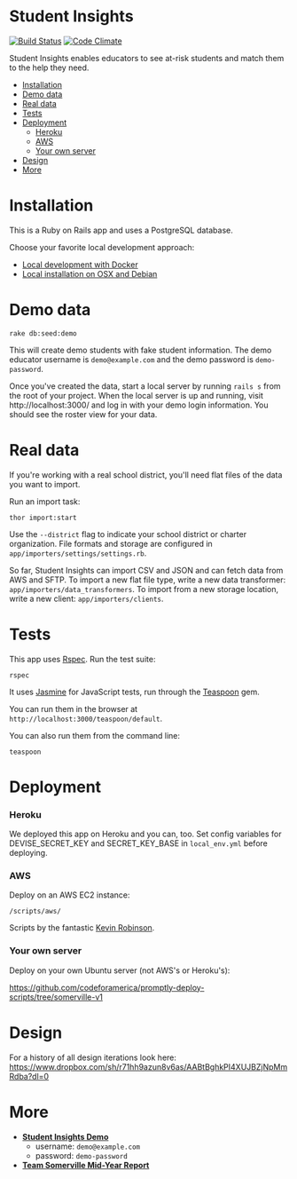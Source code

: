 # Student Insights

[![Build Status](https://travis-ci.org/codeforamerica/somerville-teacher-tool.svg?branch=master)](https://travis-ci.org/codeforamerica/somerville-teacher-tool) [![Code Climate](https://codeclimate.com/github/codeforamerica/somerville-teacher-tool/badges/gpa.svg)](https://codeclimate.com/github/codeforamerica/somerville-teacher-tool)

Student Insights enables educators to see at-risk students and match them to the help they need.

- [Installation](#installation)
- [Demo data](#demo-data)
- [Real data](#real-data)
- [Tests](#tests)
- [Deployment](#deployment)
    - [Heroku](#heroku)
    - [AWS](#aws)
    - [Your own server](#your-own-server)
- [Design](#design)
- [More](#more)

# Installation

This is a Ruby on Rails app and uses a PostgreSQL database.

Choose your favorite local development approach:

* [Local development with Docker](docs/local_development_with_docker.md)
* [Local installation on OSX and Debian](docs/local_installation_notes.md)

# Demo data

```
rake db:seed:demo
```

This will create demo students with fake student information. The demo educator username is `demo@example.com` and the demo password is `demo-password`.

Once you've created the data, start a local server by running `rails s` from the root of your project. When the local server is up and running, visit http://localhost:3000/ and log in with your demo login information. You should see the roster view for your data.

# Real data

If you're working with a real school district, you'll need flat files of the data you want to import.

Run an import task:

```
thor import:start
```

Use the `--district` flag to indicate your school district or charter organization. File formats and storage are configured in `app/importers/settings/settings.rb`.

So far, Student Insights can import CSV and JSON and can fetch data from AWS and SFTP. To import a new flat file type, write a new data transformer: `app/importers/data_transformers`. To import from a new storage location, write a new client: `app/importers/clients`.

# Tests
This app uses [Rspec](https://www.relishapp.com/rspec/rspec-rails/v/3-2/docs). Run the test suite:

```
rspec
```

It uses [Jasmine](http://jasmine.github.io/) for JavaScript tests, run through the [Teaspoon](https://github.com/modeset/teaspoon) gem.

You can run them in the browser at `http://localhost:3000/teaspoon/default`.

You can also run them from the command line:

```
teaspoon
```

# Deployment

### Heroku

We deployed this app on Heroku and you can, too. Set config variables for DEVISE_SECRET_KEY and SECRET_KEY_BASE in `local_env.yml` before deploying.

### AWS

Deploy on an AWS EC2 instance:

```
/scripts/aws/
```

Scripts by the fantastic [Kevin Robinson](https://github.com/kevinrobinson).

### Your own server

Deploy on your own Ubuntu server (not AWS's or Heroku's):

https://github.com/codeforamerica/promptly-deploy-scripts/tree/somerville-v1

# Design
For a history of all design iterations look here:
https://www.dropbox.com/sh/r71hh9azun8v6as/AABtBghkPI4XUJBZjNpMmRdba?dl=0

# More

- __[Student Insights Demo](https://somerville-teacher-tool-demo.herokuapp.com/)__
    - username: `demo@example.com`
    - password: `demo-password`
- __[Team Somerville Mid-Year Report](http://codeforamerica.github.io/somerville-story/)__
